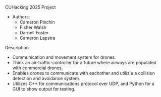 CUHacking 2025 Project
- Authors:
    - Cameron Pinchin
    - Fisher Walsh
    - Darnell Foster
    - Cameron Lapstra
 
Description
- Communication and movement system for drones.
- Think an air-traffic-controller for a future where airways are populated with commercial drones.
- Enables drones to communicate with eachother and utilizie a collision detection and avoidance system.
- Utilizes C++ for communications protocol over UDP, and Python for a GUI to show output for testing.
